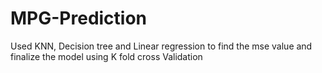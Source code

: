 # MPG-Prediction
Used KNN, Decision tree and Linear regression to find the mse value and finalize the model using K fold cross Validation
